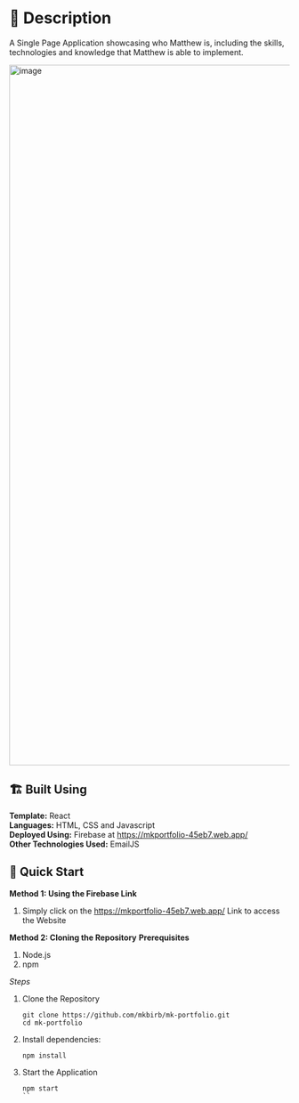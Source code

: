 # 📖 Description

A Single Page Application showcasing who Matthew is, including the skills, technologies and knowledge that Matthew is able to implement.

<img width="1259" alt="image" src="https://github.com/user-attachments/assets/2998e572-8fa8-4882-b106-fb1181ee7960" />


## 🏗️ Built Using
**Template:** React <br>
**Languages:** HTML, CSS and Javascript <br>
**Deployed Using:** Firebase at https://mkportfolio-45eb7.web.app/ <br>
**Other Technologies Used:**  EmailJS <br>

## 🚀 Quick Start
**Method 1: Using the Firebase Link**
1. Simply click on the https://mkportfolio-45eb7.web.app/ Link to access the Website

**Method 2: Cloning the Repository**
**Prerequisites**
1. Node.js
2. npm

*Steps*
1. Clone the Repository
   ```
   git clone https://github.com/mkbirb/mk-portfolio.git
   cd mk-portfolio
   ```
2. Install dependencies:
   ```
   npm install
   ```
3. Start the Application
   ```
   npm start
   ``

